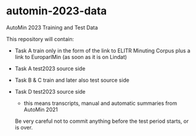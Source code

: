 # automin-2023-data
AutoMin 2023 Training and Test Data

This repository will contain:
- Task A train only in the form of the link to ELITR Minuting Corpus plus a link to EuroparlMin (as soon as it is on Lindat)
- Task A test2023 source side
- Task B & C train and later also test source side
- Task D test2023 source side
  - this means transcripts, manual and automatic summaries from AutoMin 2021
  
  Be very careful not to commit anything before the test period starts, or is over.
